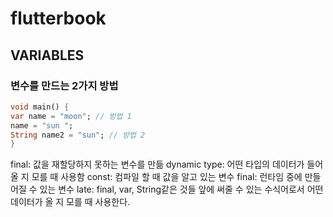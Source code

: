 # flutterbook

## VARIABLES

### 변수를 만드는 2가지 방법
```dart
void main() {
var name = "moon"; // 방법 1
name = "sun ";
String name2 = "sun"; // 방법 2
}
```

final: 값을 재할당하지 못하는 변수를 만듦
dynamic type: 어떤 타입의 데이터가 들어올 지 모를 때 사용함
const: 컴파일 할 때 값을 알고 있는 변수
final: 런타임 중에 만들어질 수 있는 변수
late: final, var, String같은 것들 앞에 써줄 수 있는 수식어로서 어떤 데이터가 올 지 모를 때 사용한다.